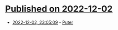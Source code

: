 # [Published on 2022-12-02](index.md)

* [2022-12-02, 23:05:09](https://news.ycombinator.com/item?id=33838179) - [Puter](https://puter.com/)
